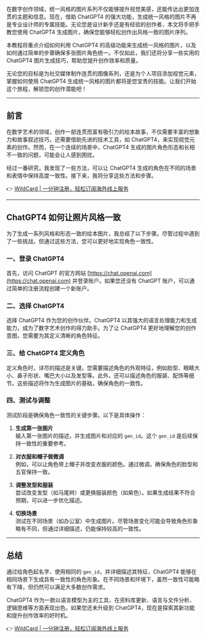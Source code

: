 在数字创作领域，统一风格的图片系列不仅能够提升视觉美感，还能传达出更加连贯的主题和信息。现在，借助 ChatGPT4 的强大功能，生成统一风格的图片不再是专业设计师的专属技能。无论您是设计新手还是有经验的创作者，本文将手把手教您使用 ChatGPT4 生成图片，确保您能够轻松创作出风格一致的图片序列。

本教程将重点介绍如何利用 ChatGPT4 的高级功能来生成统一风格的图片，以及如何通过简单的步骤确保多张图片角色统一。不仅如此，我们还将分享一些实用的 ChatGPT4 图片生成技巧，帮助您提升创作效率和质量。

无论您的目标是为社交媒体制作连贯的图像系列，还是为个人项目添加视觉元素，掌握如何使用 ChatGPT4 生成统一风格的图片都将是您宝贵的技能。让我们开始这个旅程，解锁您的创作潜能吧！

---

## 前言

在数字艺术的领域，创作一部连贯而富有吸引力的绘本故事，不仅需要丰富的想象力和故事叙述技巧，还需要借助先进的技术工具，如 ChatGPT4，来实现视觉元素的创作。然而，在一个连续的场景中，ChatGPT4 生成的图片角色形态和长相不一致的问题，可能会让人感到困扰。

经过一番研究，我发现了一些方法，可以让 ChatGPT4 生成的角色在不同的场景和表情中保持高度一致性。接下来，我将分享这些方法和步骤。

👉 [WildCard | 一分钟注册，轻松订阅海外线上服务](https://bit.ly/bewildcard)

---

## ChatGPT4 如何让照片风格一致

为了生成一系列风格和形态一致的绘本图片，我总结了以下步骤。尽管过程中遇到了一些挑战，但通过这些方法，您可以更好地实现角色一致性。

### 一、登录 ChatGPT4

首先，访问 ChatGPT 的官方网站 [https://chat.openai.com](https://chat.openai.com) 并登录账户。如果您还没有 ChatGPT 账户，可以通过简单的注册流程创建一个新账户。

### 二、选择 ChatGPT4

选择 ChatGPT4 作为您的创作伙伴。ChatGPT4 以其强大的语言处理能力和生成能力，成为了数字艺术创作的得力助手。为了让 ChatGPT4 更好地理解您的创作意图，您需要为其定义清晰的角色特征。

### 三、给 ChatGPT4 定义角色

定义角色时，详尽的描述是关键。您需要描述角色的外观特征，例如脸型、眼睛大小、鼻子形状、嘴巴大小以及发型等。此外，还可以描述角色的服装、配饰等细节。这些描述将作为生成图片的基础，确保角色的一致性。

### 四、测试与调整

测试阶段是确保角色一致性的关键步骤。以下是具体操作：

1. **生成第一张图片**  
   输入第一张图片的描述，并生成图片和对应的 `gen_id`。这个 `gen_id` 是后续保持一致性的重要参考。

2. **对衣服和帽子做微调**  
   例如，可以让角色带上帽子并改变衣服的颜色。通过微调，确保角色的脸型和五官保持一致。

3. **调整发型和服装**  
   尝试改变发型（如马尾辫）或更换服装颜色（如紫色）。如果生成结果不符合预期，可以进一步优化描述。

4. **切换场景**  
   测试在不同场景（如办公室）中生成图片。尽管场景变化可能会导致角色形象略有不同，但通过详细描述，仍能保持较高的一致性。

---

## 总结

通过给角色起名字、使用相同的 `gen_id`，并详细描述其特征，ChatGPT4 能够在相同场景下生成具有一致性的角色形象。在不同场景和环境下，虽然一致性可能略有下降，但仍然可以满足大多数创作需求。

ChatGPT4 作为一款以语言模型为主的工具，在资料库更新、语言与文件分析、逻辑思维等方面表现出色。如果您还未升级到 ChatGPT4，现在是探索其新功能和提升创作效率的好时机。

👉 [WildCard | 一分钟注册，轻松订阅海外线上服务](https://bit.ly/bewildcard)